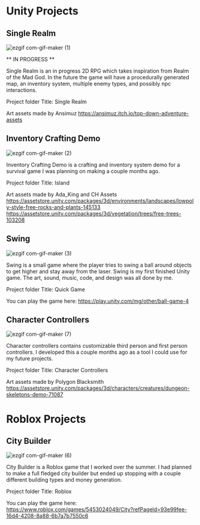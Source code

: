 # Unity Projects  
	
##  
##  
## Single Realm

![ezgif com-gif-maker (1)](https://user-images.githubusercontent.com/74234615/110717190-6fd58b80-81bd-11eb-84cc-3fa327b9a553.gif)

** IN PROGRESS **

Single Realm is an in progress 2D RPG which takes inspiration from Realm of the Mad God. In the future the game will have a procedurally generated map, an inventory system, multiple enemy types, and possibly npc interactions.  

Project folder Title: Single Realm

Art assets made by Ansimuz https://ansimuz.itch.io/top-down-adventure-assets
	
  
##
## Inventory Crafting Demo

![ezgif com-gif-maker (2)](https://user-images.githubusercontent.com/74234615/110717452-f1c5b480-81bd-11eb-8af5-b7b5706559a5.gif)

Inventory Crafting Demo is a crafting and inventory system demo for a survival game I was planning on making a couple months ago.

Project folder Title: Island

Art assets made by Ada_King and CH Assets https://assetstore.unity.com/packages/3d/environments/landscapes/lowpoly-style-free-rocks-and-plants-145133 
https://assetstore.unity.com/packages/3d/vegetation/trees/free-trees-103208


##
## Swing

![ezgif com-gif-maker (3)](https://user-images.githubusercontent.com/74234615/110717782-8af4cb00-81be-11eb-8a0d-87948a38dad5.gif)

Swing is a small game where the player tries to swing a ball around objects to get higher and stay away from the laser. Swing is my first finished Unity game. The art, sound, music, code, and design was all done by me. 

Project folder Title: Quick Game

You can play the game here: https://play.unity.com/mg/other/ball-game-4


##
## Character Controllers

![ezgif com-gif-maker (7)](https://user-images.githubusercontent.com/74234615/110719539-e1173d80-81c1-11eb-984d-cd6715f20cc2.gif)

Character controllers contains customizable third person and first person controllers. I developed this a couple months ago as a tool I could use for my future projects. 

Project folder Title: Character Controllers

Art assets made by Polygon Blacksmith https://assetstore.unity.com/packages/3d/characters/creatures/dungeon-skeletons-demo-71087

##
##
# Roblox Projects


##
## City Builder

![ezgif com-gif-maker (6)](https://user-images.githubusercontent.com/74234615/110719245-5df5e780-81c1-11eb-9390-b555573360f1.gif)

City Builder is a Roblox game that I worked over the summer. I had planned to make a full fledged city builder but ended up stopping with a couple different building types and money generation. 

Project folder Title: Roblox

You can play the game here: https://www.roblox.com/games/5453024049/City?refPageId=93e99fee-16d4-4208-8a88-6b7a7b7550c6
